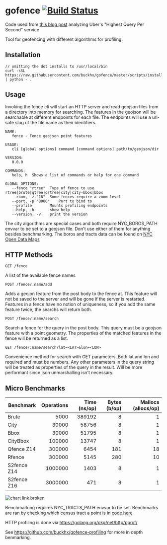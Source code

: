 # gofence [![Build Status](https://travis-ci.org/buckhx/gofence.svg?branch=master)](https://travis-ci.org/buckhx/gofence)

Code used from [this blog post](https://medium.com/@buckhx/unwinding-uber-s-most-efficient-service-406413c5871d) analyzing Uber's "Highest Query Per Second" service

Tool for geofencing with different algorithms for profiling. 

## Installation

```
// omitting the dot installs to /usr/local/bin
curl -sSL https://raw.githubusercontent.com/buckhx/gofence/master/scripts/install.py | python - .
```

## Usage

Invoking the fence cli will start an HTTP server and read geojson files from a directory into memory for searching.
The features in the geojson will be searchable at different endpoints for each file.
The endpoints will use a url-safe slug of the file name as their identifiers.

```
NAME:
   fence - Fence geojson point features

USAGE:
   cli [global options] command [command options] path/to/geojson/dir
   
VERSION:
   0.0.0
   
COMMANDS:
   help, h	Shows a list of commands or help for one command
   
GLOBAL OPTIONS:
   --fence "rtree"	Type of fence to use rtree|brute|qtree|qrtree|city|city-bbox|bbox
   --zoom, -z "18"	Some fences require a zoom level
   --port, -p "8080"	Port to bind to
   --profile		Mounts profiling endpoints
   --help, -h		show help
   --version, -v	print the version
```

The city algorithms are special cases and both require NYC_BOROS_PATH envvar to be set to a geojson file. 
Don't use either of them for anything besides benchmarking.
The boros and tracts data can be found on [NYC Open Data Maps](http://www1.nyc.gov/site/planning/data-maps/open-data/districts-download-metadata.page)

## HTTP Methods

    GET /fence

A list of the available fence names

    POST /fence/:name/add

Adds a geojon feature from the post body to the fence at. 
This feature will not be saved to the server and will be gone if the server is restarted. 
Features in a fence have no notion of uniqueness, so if you add the same feature twice, the searchs will return both.

    POST /fence/:name/search

Search a fence for the query in the post body. This query must be a geojson feature with a point geometry. The properties of the matched features in the fence will be returned as a list.

    GET /fence/:name/search?lat=<LAT>&lon=<LON>

Convenience method for search with GET parameters. Both lat and lon and required and must be numbers. Any other parameters in the query string will be treated as properties of the query in the result. Will be more performant since json unmarshalling isn't necessary.

## Micro Benchmarks

| Benchmark   | Operations | Time (ns/op) | Bytes (b/op) | Mallocs (allocs/op) |
|-------------|-----------:|-------------:|--------------:|-------------------:|
| Brute       |      5000  |       389192 |             8 |                  1 |
| City        |     30000  |        58756 |             8 |                  1 |
| Bbox        |     30000  |        51795 |             8 |                  1 |
| CityBbox    |    100000  |        13747 |             8 |                  1 |
| Qfence Z14  |    300000  |         6454 |           181 |                 18 |
| Rfence      |    300000  |         5145 |           280 |                 10 |
| S2fence Z14 |   1000000  |         1403 |             8 |                  1 |
| S2fence Z16 |   3000000  |          471 |             8 |                  1 | 

![chart link broken](https://docs.google.com/spreadsheets/d/1PYoxb7nhPA_zrh9oPFnUH0mvo8geYvEkjfe8Jtc0vvY/pubchart?oid=1486005290&format=image)

Benchmarking requires NYC_TRACTS_PATH envvar to be set. Benchmarks are ran by checking which census tract a point is in [code here](lib/fence_test.go)

HTTP profiling is done via https://golang.org/pkg/net/http/pprof/

See https://github.com/buckhx/gofence-profiling for more in depth benmarking.
